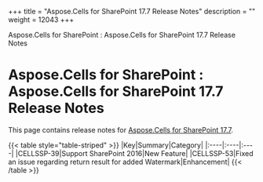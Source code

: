 +++
title = "Aspose.Cells for SharePoint 17.7 Release Notes" 
description = "" 
weight = 12043 
+++

Aspose.Cells for SharePoint : Aspose.Cells for SharePoint 17.7 Release Notes  

# Aspose.Cells for SharePoint : Aspose.Cells for SharePoint 17.7 Release Notes


This page contains release notes for [Aspose.Cells for SharePoint 17.7](https://downloads.aspose.com/cells/sharepoint/new-releases/aspose.cells-for-sharepoint-17.7/).

{{< table style="table-striped" >}}
|Key|Summary|Category|
|:----|:----|:----|
|CELLSSP-39|Support SharePoint 2016|New Feature|
|CELLSSP-53|Fixed an issue regarding return result for added Watermark|Enhancement|
{{< /table >}}

